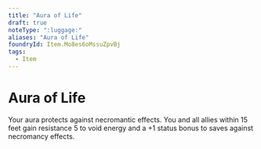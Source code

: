 ```yaml
---
title: "Aura of Life"
draft: true
noteType: ":luggage:"
aliases: "Aura of Life"
foundryId: Item.Mo8es6oMssuZpvBj
tags:
  - Item
---
```


# Aura of Life

Your aura protects against necromantic effects. You and all allies within 15 feet gain resistance 5 to void energy and a +1 status bonus to saves against necromancy effects.


